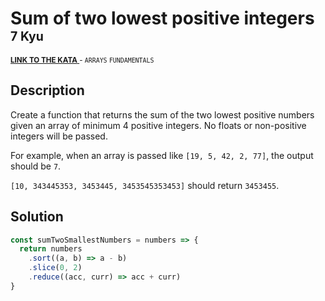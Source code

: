 <h1>Sum of two lowest positive integers <sup><sup>7 Kyu</sup></sup></h1>

<sup>
  <a href="https://www.codewars.com/kata/558fc85d8fd1938afb000014">
    <strong>LINK TO THE KATA</strong>
  </a> - <code>ARRAYS</code> <code>FUNDAMENTALS</code>
</sup>

## Description

Create a function that returns the sum of the two lowest positive numbers given an array of minimum 4 positive integers. No floats or non-positive integers will be passed.

For example, when an array is passed like `[19, 5, 42, 2, 77]`, the output should be `7`.

`[10, 343445353, 3453445, 3453545353453]` should return `3453455`.

## Solution

```javascript
const sumTwoSmallestNumbers = numbers => {
  return numbers
    .sort((a, b) => a - b)
    .slice(0, 2)
    .reduce((acc, curr) => acc + curr)
}
```
